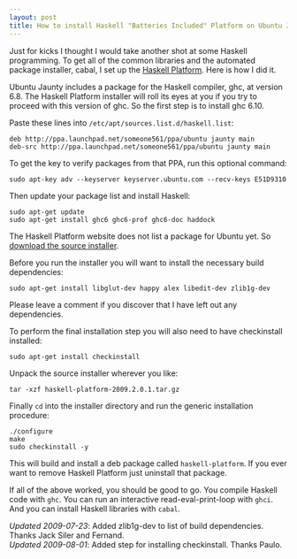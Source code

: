 ```yaml
---
layout: post
title: How to install Haskell "Batteries Included" Platform on Ubuntu Jaunty
---
```


Just for kicks I thought I would take another shot at some Haskell programming.
To get all of the common libraries and the automated package installer, cabal,
I set up the [Haskell Platform][]. Here is how I did it.

[Haskell Platform]: http://hackage.haskell.org/platform/

Ubuntu Jaunty includes a package for the Haskell compiler, ghc, at version 6.8.
The Haskell Platform installer will roll its eyes at you if you try to proceed
with this version of ghc. So the first step is to install ghc 6.10.

Paste these lines into `/etc/apt/sources.list.d/haskell.list`:

    deb http://ppa.launchpad.net/someone561/ppa/ubuntu jaunty main
    deb-src http://ppa.launchpad.net/someone561/ppa/ubuntu jaunty main

To get the key to verify packages from that PPA, run this optional command:

    sudo apt-key adv --keyserver keyserver.ubuntu.com --recv-keys E51D9310

Then update your package list and install Haskell:

    sudo apt-get update
    sudo apt-get install ghc6 ghc6-prof ghc6-doc haddock

The Haskell Platform website does not list a package for Ubuntu yet. So
[download the source installer][source installer].

[source installer]: http://hackage.haskell.org/platform/

Before you run the installer you will want to install the necessary build
dependencies:

    sudo apt-get install libglut-dev happy alex libedit-dev zlib1g-dev

Please leave a comment if you discover that I have left out any dependencies.

To perform the final installation step you will also need to have checkinstall
installed:

    sudo apt-get install checkinstall

Unpack the source installer wherever you like:

    tar -xzf haskell-platform-2009.2.0.1.tar.gz

Finally `cd` into the installer directory and run the generic installation
procedure:

    ./configure
    make
    sudo checkinstall -y

This will build and install a deb package called `haskell-platform`.  If you
ever want to remove Haskell Platform just uninstall that package.

If all of the above worked, you should be good to go. You compile Haskell code
with `ghc`. You can run an interactive read-eval-print-loop with `ghci`. And
you can install Haskell libraries with `cabal`.

*Updated 2009-07-23*: Added zlib1g-dev to list of build dependencies.  Thanks Jack Siler and Fernand.  
*Updated 2009-08-01*: Added step for installing checkinstall.  Thanks Paulo.  
